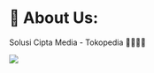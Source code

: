 # 💫 About Us:

Solusi Cipta Media - Tokopedia 👨‍💻👩‍💻

[![](https://visitcount.itsvg.in/api?id=dev-scm&label=Profile%20Views&color=1&icon=1&pretty=true)](https://visitcount.itsvg.in)

